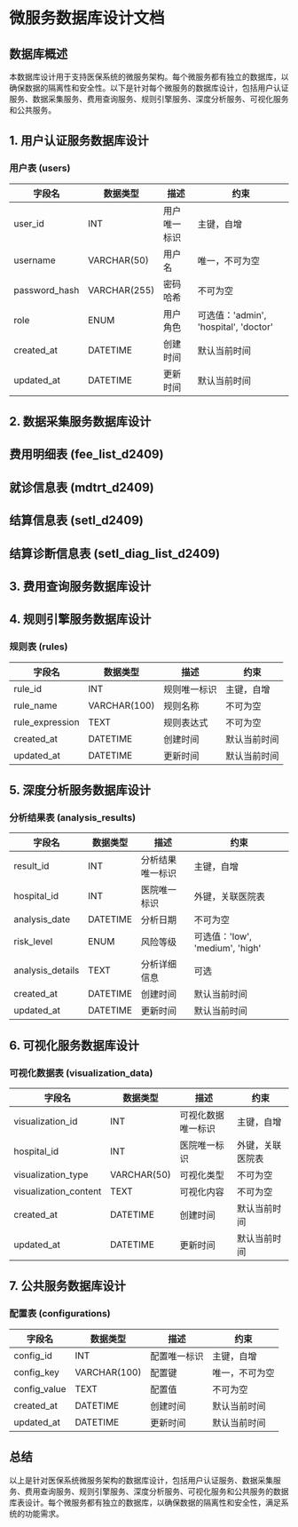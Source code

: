 # 微服务数据库设计文档

## 数据库概述

本数据库设计用于支持医保系统的微服务架构。每个微服务都有独立的数据库，以确保数据的隔离性和安全性。以下是针对每个微服务的数据库设计，包括用户认证服务、数据采集服务、费用查询服务、规则引擎服务、深度分析服务、可视化服务和公共服务。

## 1. 用户认证服务数据库设计

### 用户表 (users)

| 字段名        | 数据类型     | 描述         | 约束                                  |
| ------------- | ------------ | ------------ | ------------------------------------- |
| user_id       | INT          | 用户唯一标识 | 主键，自增                            |
| username      | VARCHAR(50)  | 用户名       | 唯一，不可为空                        |
| password_hash | VARCHAR(255) | 密码哈希     | 不可为空                              |
| role          | ENUM         | 用户角色     | 可选值：'admin', 'hospital', 'doctor' |
| created_at    | DATETIME     | 创建时间     | 默认当前时间                          |
| updated_at    | DATETIME     | 更新时间     | 默认当前时间                          |

## 2. 数据采集服务数据库设计

## 费用明细表 (fee_list_d2409)

## 就诊信息表 (mdtrt_d2409)

## 结算信息表 (setl_d2409)

## 结算诊断信息表 (setl_diag_list_d2409)

## 3. 费用查询服务数据库设计

## 4. 规则引擎服务数据库设计

### 规则表 (rules)

| 字段名          | 数据类型     | 描述         | 约束         |
| --------------- | ------------ | ------------ | ------------ |
| rule_id         | INT          | 规则唯一标识 | 主键，自增   |
| rule_name       | VARCHAR(100) | 规则名称     | 不可为空     |
| rule_expression | TEXT         | 规则表达式   | 不可为空     |
| created_at      | DATETIME     | 创建时间     | 默认当前时间 |
| updated_at      | DATETIME     | 更新时间     | 默认当前时间 |

## 5. 深度分析服务数据库设计

### 分析结果表 (analysis_results)

| 字段名           | 数据类型 | 描述             | 约束                            |
| ---------------- | -------- | ---------------- | ------------------------------- |
| result_id        | INT      | 分析结果唯一标识 | 主键，自增                      |
| hospital_id      | INT      | 医院唯一标识     | 外键，关联医院表                |
| analysis_date    | DATETIME | 分析日期         | 不可为空                        |
| risk_level       | ENUM     | 风险等级         | 可选值：'low', 'medium', 'high' |
| analysis_details | TEXT     | 分析详细信息     | 可选                            |
| created_at       | DATETIME | 创建时间         | 默认当前时间                    |
| updated_at       | DATETIME | 更新时间         | 默认当前时间                    |

## 6. 可视化服务数据库设计

### 可视化数据表 (visualization_data)

| 字段名                | 数据类型    | 描述               | 约束             |
| --------------------- | ----------- | ------------------ | ---------------- |
| visualization_id      | INT         | 可视化数据唯一标识 | 主键，自增       |
| hospital_id           | INT         | 医院唯一标识       | 外键，关联医院表 |
| visualization_type    | VARCHAR(50) | 可视化类型         | 不可为空         |
| visualization_content | TEXT        | 可视化内容         | 不可为空         |
| created_at            | DATETIME    | 创建时间           | 默认当前时间     |
| updated_at            | DATETIME    | 更新时间           | 默认当前时间     |

## 7. 公共服务数据库设计

### 配置表 (configurations)

| 字段名       | 数据类型     | 描述         | 约束           |
| ------------ | ------------ | ------------ | -------------- |
| config_id    | INT          | 配置唯一标识 | 主键，自增     |
| config_key   | VARCHAR(100) | 配置键       | 唯一，不可为空 |
| config_value | TEXT         | 配置值       | 不可为空       |
| created_at   | DATETIME     | 创建时间     | 默认当前时间   |
| updated_at   | DATETIME     | 更新时间     | 默认当前时间   |

## 总结

以上是针对医保系统微服务架构的数据库设计，包括用户认证服务、数据采集服务、费用查询服务、规则引擎服务、深度分析服务、可视化服务和公共服务的数据库表设计。每个微服务都有独立的数据库，以确保数据的隔离性和安全性，满足系统的功能需求。
